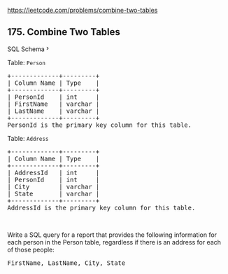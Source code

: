 https://leetcode.com/problems/combine-two-tables

## 175. Combine Two Tables

<div class="sql-schema-wrapper__3VBi"><a class="sql-schema-link__3cEg">SQL Schema<svg class="icon__3Su4" height="1em" viewbox="0 0 24 24" width="1em"><path d="M10 6L8.59 7.41 13.17 12l-4.58 4.59L10 18l6-6z" fill-rule="evenodd"></path></svg></a></div>
<div><p>Table: <code>Person</code></p>
<pre>+-------------+---------+
| Column Name | Type    |
+-------------+---------+
| PersonId    | int     |
| FirstName   | varchar |
| LastName    | varchar |
+-------------+---------+
PersonId is the primary key column for this table.
</pre>
<p>Table: <code>Address</code></p>
<pre>+-------------+---------+
| Column Name | Type    |
+-------------+---------+
| AddressId   | int     |
| PersonId    | int     |
| City        | varchar |
| State       | varchar |
+-------------+---------+
AddressId is the primary key column for this table.
</pre>
<p> </p>
<p>Write a SQL query for a report that provides the following information for each person in the Person table, regardless if there is an address for each of those people:</p>
<pre>FirstName, LastName, City, State
</pre>
</div>
